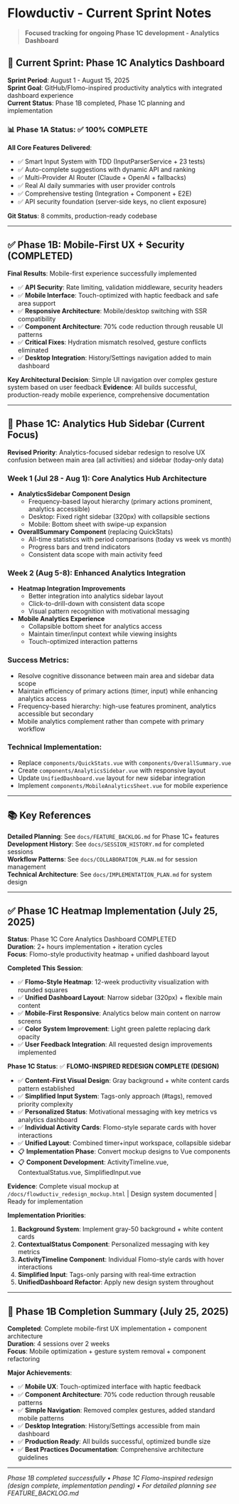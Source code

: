 # Flowductiv - Current Sprint Notes

> **Focused tracking for ongoing Phase 1C development - Analytics Dashboard**

## 🎯 **Current Sprint: Phase 1C Analytics Dashboard**

**Sprint Period**: August 1 - August 15, 2025  
**Sprint Goal**: GitHub/Flomo-inspired productivity analytics with integrated dashboard experience  
**Current Status**: Phase 1B completed, Phase 1C planning and implementation

### **📊 Phase 1A Status: ✅ 100% COMPLETE**

**All Core Features Delivered**:
- ✅ Smart Input System with TDD (InputParserService + 23 tests)
- ✅ Auto-complete suggestions with dynamic API and ranking
- ✅ Multi-Provider AI Router (Claude + OpenAI + fallbacks)
- ✅ Real AI daily summaries with user provider controls
- ✅ Comprehensive testing (Integration + Component + E2E)
- ✅ API security foundation (server-side keys, no client exposure)

**Git Status**: 8 commits, production-ready codebase

---

## ✅ **Phase 1B: Mobile-First UX + Security (COMPLETED)**

**Final Results**: Mobile-first experience successfully implemented
- ✅ **API Security**: Rate limiting, validation middleware, security headers
- ✅ **Mobile Interface**: Touch-optimized with haptic feedback and safe area support
- ✅ **Responsive Architecture**: Mobile/desktop switching with SSR compatibility
- ✅ **Component Architecture**: 70% code reduction through reusable UI patterns
- ✅ **Critical Fixes**: Hydration mismatch resolved, gesture conflicts eliminated
- ✅ **Desktop Integration**: History/Settings navigation added to main dashboard

**Key Architectural Decision**: Simple UI navigation over complex gesture system based on user feedback
**Evidence**: All builds successful, production-ready mobile experience, comprehensive documentation

---

## 🎯 **Phase 1C: Analytics Hub Sidebar (Current Focus)**

**Revised Priority**: Analytics-focused sidebar redesign to resolve UX confusion between main area (all activities) and sidebar (today-only data)

### **Week 1 (Jul 28 - Aug 1): Core Analytics Hub Architecture**
- **AnalyticsSidebar Component Design**
  - Frequency-based layout hierarchy (primary actions prominent, analytics accessible)
  - Desktop: Fixed right sidebar (320px) with collapsible sections
  - Mobile: Bottom sheet with swipe-up expansion
- **OverallSummary Component** (replacing QuickStats)
  - All-time statistics with period comparisons (today vs week vs month)
  - Progress bars and trend indicators
  - Consistent data scope with main activity feed

### **Week 2 (Aug 5-8): Enhanced Analytics Integration**
- **Heatmap Integration Improvements**
  - Better integration into analytics sidebar layout
  - Click-to-drill-down with consistent data scope
  - Visual pattern recognition with motivational messaging
- **Mobile Analytics Experience**
  - Collapsible bottom sheet for analytics access
  - Maintain timer/input context while viewing insights
  - Touch-optimized interaction patterns

### **Success Metrics**:
- Resolve cognitive dissonance between main area and sidebar data scope
- Maintain efficiency of primary actions (timer, input) while enhancing analytics access
- Frequency-based hierarchy: high-use features prominent, analytics accessible but secondary
- Mobile analytics complement rather than compete with primary workflow

### **Technical Implementation**:
- Replace `components/QuickStats.vue` with `components/OverallSummary.vue`
- Create `components/AnalyticsSidebar.vue` with responsive layout
- Update `UnifiedDashboard.vue` layout for new sidebar integration
- Implement `components/MobileAnalyticsSheet.vue` for mobile experience

---

## 📚 **Key References**

**Detailed Planning**: See `docs/FEATURE_BACKLOG.md` for Phase 1C+ features  
**Development History**: See `docs/SESSION_HISTORY.md` for completed sessions  
**Workflow Patterns**: See `docs/COLLABORATION_PLAN.md` for session management  
**Technical Architecture**: See `docs/IMPLEMENTATION_PLAN.md` for system design

---

## ✅ **Phase 1C Heatmap Implementation (July 25, 2025)**

**Status**: Phase 1C Core Analytics Dashboard COMPLETED  
**Duration**: 2+ hours implementation + iteration cycles  
**Focus**: Flomo-style productivity heatmap + unified dashboard layout

**Completed This Session**:
- ✅ **Flomo-Style Heatmap**: 12-week productivity visualization with rounded squares
- ✅ **Unified Dashboard Layout**: Narrow sidebar (320px) + flexible main content
- ✅ **Mobile-First Responsive**: Analytics below main content on narrow screens
- ✅ **Color System Improvement**: Light green palette replacing dark opacity
- ✅ **User Feedback Integration**: All requested design improvements implemented

**Phase 1C Status**: ✅ **FLOMO-INSPIRED REDESIGN COMPLETE (DESIGN)**
- ✅ **Content-First Visual Design**: Gray background + white content cards pattern established
- ✅ **Simplified Input System**: Tags-only approach (#tags), removed priority complexity
- ✅ **Personalized Status**: Motivational messaging with key metrics vs analytics dashboard
- ✅ **Individual Activity Cards**: Flomo-style separate cards with hover interactions
- ✅ **Unified Layout**: Combined timer+input workspace, collapsible sidebar
- 📋 **Implementation Phase**: Convert mockup designs to Vue components
- 📋 **Component Development**: ActivityTimeline.vue, ContextualStatus.vue, SimplifiedInput.vue

**Evidence**: Complete visual mockup at `/docs/flowductiv_redesign_mockup.html` | Design system documented | Ready for implementation

**Implementation Priorities**:
1. **Background System**: Implement gray-50 background + white content cards
2. **ContextualStatus Component**: Personalized messaging with key metrics  
3. **ActivityTimeline Component**: Individual Flomo-style cards with hover interactions
4. **Simplified Input**: Tags-only parsing with real-time extraction
5. **UnifiedDashboard Refactor**: Apply new design system throughout

---

## 🔄 **Phase 1B Completion Summary (July 25, 2025)**

**Completed**: Complete mobile-first UX implementation + component architecture  
**Duration**: 4 sessions over 2 weeks  
**Focus**: Mobile optimization + gesture system removal + component refactoring

**Major Achievements**:
- ✅ **Mobile UX**: Touch-optimized interface with haptic feedback
- ✅ **Component Architecture**: 70% code reduction through reusable patterns
- ✅ **Simple Navigation**: Removed complex gestures, added standard mobile patterns
- ✅ **Desktop Integration**: History/Settings accessible from main dashboard
- ✅ **Production Ready**: All builds successful, optimized bundle size
- ✅ **Best Practices Documentation**: Comprehensive architecture guidelines

---

*Phase 1B completed successfully • Phase 1C Flomo-inspired redesign (design complete, implementation pending) • For detailed planning see FEATURE_BACKLOG.md*